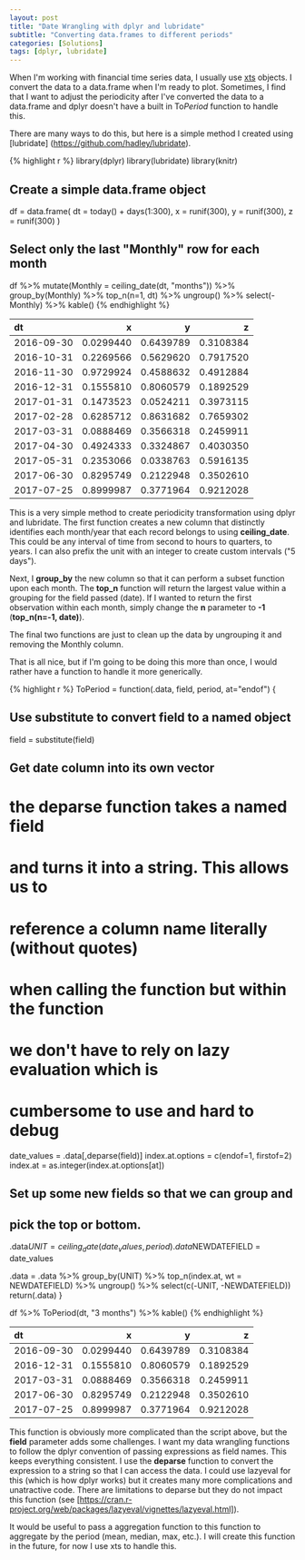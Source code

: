 ```yaml
---
layout: post
title: "Date Wrangling with dplyr and lubridate"
subtitle: "Converting data.frames to different periods"
categories: [Solutions]
tags: [dplyr, lubridate]
---
```


When I'm working with financial time series data, I usually use [xts](http://joshuaulrich.github.io/xts/index.html) objects. I convert the data to a data.frame when I'm ready to plot. Sometimes, I find that I want to adjust the periodicity after I've converted the data to a data.frame and dplyr doesn't have a built in To*Period* function to handle this.

There are many ways to do this, but here is a simple method I created using [lubridate] (https://github.com/hadley/lubridate).


{% highlight r %}
library(dplyr)
library(lubridate)
library(knitr)

## Create a simple data.frame object
df = data.frame(
   dt = today() + days(1:300),
   x = runif(300),
   y = runif(300),
   z = runif(300)
)

## Select only the last "Monthly" row for each month
df %>%
  mutate(Monthly = ceiling_date(dt, "months")) %>%  
  group_by(Monthly) %>%
  top_n(n=1, dt) %>%
  ungroup() %>%
  select(-Monthly) %>%
  kable()
{% endhighlight %}



|dt         |         x|         y|         z|
|:----------|---------:|---------:|---------:|
|2016-09-30 | 0.0299440| 0.6439789| 0.3108384|
|2016-10-31 | 0.2269566| 0.5629620| 0.7917520|
|2016-11-30 | 0.9729924| 0.4588632| 0.4912884|
|2016-12-31 | 0.1555810| 0.8060579| 0.1892529|
|2017-01-31 | 0.1473523| 0.0524211| 0.3973115|
|2017-02-28 | 0.6285712| 0.8631682| 0.7659302|
|2017-03-31 | 0.0888469| 0.3566318| 0.2459911|
|2017-04-30 | 0.4924333| 0.3324867| 0.4030350|
|2017-05-31 | 0.2353066| 0.0338763| 0.5916135|
|2017-06-30 | 0.8295749| 0.2122948| 0.3502610|
|2017-07-25 | 0.8999987| 0.3771964| 0.9212028|

This is a very simple method to create periodicity transformation using dplyr and lubridate. The first function creates a new column that distinctly identifies each month/year that each record belongs to using **ceiling_date**. This could be any interval of time from second to hours to quarters, to years. I can also prefix the unit with an integer to create custom intervals ("5 days").

Next, I **group_by** the new column so that it can perform a subset function upon each month. The **top_n** function will return the largest value within a grouping for the field passed (date). If I wanted to return the first observation within each month, simply change the **n** parameter to **-1** (**top_n(n=-1, date)**).

The final two functions are just to clean up the data by ungrouping it and removing the Monthly column.

That is all nice, but if I'm going to be doing this more than once, I would rather have a function to handle it more generically.

{% highlight r %}
ToPeriod = function(.data, field, period, at="endof") {
  ## Use substitute to convert field to a named object
  field = substitute(field)
  
  ## Get date column into its own vector
  #   the deparse function takes a named field
  #   and turns it into a string. This allows us to
  #   reference a column name literally (without quotes)
  #   when calling the function but within the function
  #   we don't have to rely on lazy evaluation which is 
  #   cumbersome to use and hard to debug
  date_values = .data[,deparse(field)]
  index.at.options = c(endof=1, firstof=2)
  index.at = as.integer(index.at.options[at])
  
  ## Set up some new fields so that we can group and 
  ##  pick the top or bottom.
  .data$UNIT = ceiling_date(date_values, period)
  .data$NEWDATEFIELD = date_values
  
  .data = .data %>% 
    group_by(UNIT) %>%
    top_n(index.at, wt = NEWDATEFIELD) %>%
    ungroup() %>%
    select(c(-UNIT, -NEWDATEFIELD))
  return(.data)
}

df %>%
  ToPeriod(dt, "3 months") %>%
  kable()
{% endhighlight %}



|dt         |         x|         y|         z|
|:----------|---------:|---------:|---------:|
|2016-09-30 | 0.0299440| 0.6439789| 0.3108384|
|2016-12-31 | 0.1555810| 0.8060579| 0.1892529|
|2017-03-31 | 0.0888469| 0.3566318| 0.2459911|
|2017-06-30 | 0.8295749| 0.2122948| 0.3502610|
|2017-07-25 | 0.8999987| 0.3771964| 0.9212028|

This function is obviously more complicated than the script above, but the **field** parameter adds some challenges. I want my data wrangling functions to follow the dplyr convention of passing expressions as field names. This keeps everything consistent. I use the **deparse** function to convert the expression to a string so that I can access the data. I could use lazyeval for this (which is how dplyr works) but it creates many more complications and unatractive code. There are limitations to deparse but they do not impact this function (see [https://cran.r-project.org/web/packages/lazyeval/vignettes/lazyeval.html]).

It would be useful to pass a aggregation function to this function to aggregate by the period (mean, median, max, etc.).  I will create this function in the future, for now I use xts to handle this.
